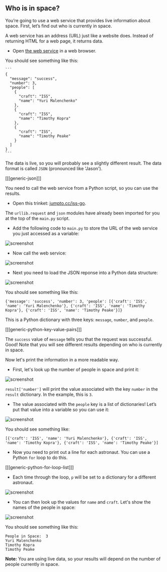 ## Who is in space?

You’re going to use a web service that provides live information about space. First, let’s find out who is currently in space.

A web service has an address (URL) just like a website does. Instead of returning HTML for a web page, it returns data.

+ Open <a href="http://api.open-notify.org/astros.json" target="_blank">the web service</a> in a web browser.

You should see something like this:

    ```
    {
      "message": "success",
      "number": 3,
      "people": [
        {
          "craft": "ISS",
          "name": "Yuri Malenchenko"
        },
        {
          "craft": "ISS",
          "name": "Timothy Kopra"
        },
        {
          "craft": "ISS",
          "name": "Timothy Peake"
        }
      ]
    }
    ```

The data is live, so you will probably see a slightly different result. The data format is called `JSON` (pronounced like 'Jason').

[[[generic-json]]]

You need to call the web service from a Python script, so you can use the results.

+ Open this trinket: <a href="http://jumpto.cc/iss-go" target="_blank">jumpto.cc/iss-go</a>.

The `urllib.request` and `json` modules have already been imported for you at the top of the `main.py` script.

+ Add the following code to `main.py` to store the URL of the web service you just accessed as a variable:

![screenshot](images/iss-url.png)

+ Now call the web service:

![screenshot](images/iss-request.png)

+ Next you need to load the JSON reponse into a Python data structure:

![screenshot](images/iss-result.png)

You should see something like this:

```
{'message': 'success', 'number': 3, 'people': [{'craft': 'ISS', 'name': 'Yuri Malenchenko'}, {'craft': 'ISS', 'name': 'Timothy Kopra'}, {'craft': 'ISS', 'name': 'Timothy Peake'}]}
```

This is a Python dictionary with three keys: `message`, `number`, and `people`.

[[[generic-python-key-value-pairs]]]

The `success` value of `message` tells you that the request was successful. Good! Note that you will see different results depending on who is currently in space.

Now let's print the information in a more readable way.

+ First, let's look up the number of people in space and print it:

![screenshot](images/iss-number.png)

`result['number']` will print the value associated with the key `number` in the `result` dictionary. In the example, this is `3`.

+ The value associated with the `people` key is a list of dictionaries! Let’s put that value into a variable so you can use it:

![screenshot](images/iss-people.png)

You should see something like:

```
[{'craft': 'ISS', 'name': 'Yuri Malenchenko'}, {'craft': 'ISS', 'name': 'Timothy Kopra'}, {'craft': 'ISS', 'name': 'Timothy Peake'}]
```

+ Now you need to print out a line for each astronaut. You can use a Python `for` loop to do this.

[[[generic-python-for-loop-list]]]

+ Each time through the loop, `p` will be set to a dictionary for a different astronaut.

![screenshot](images/iss-people-1a.png)

+ You can then look up the values for `name` and `craft`. Let's show the names of the people in space:

![screenshot](images/iss-people-2.png)

You should see something like this:

```
People in Space:  3
Yuri Malenchenko
Timothy Kopra
Timothy Peake
```

__Note:__ You are using live data, so your results will depend on the number of people currently in space.
